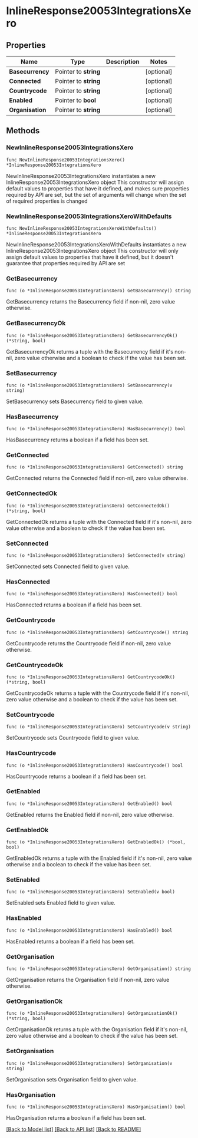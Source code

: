 # InlineResponse20053IntegrationsXero

## Properties

Name | Type | Description | Notes
------------ | ------------- | ------------- | -------------
**Basecurrency** | Pointer to **string** |  | [optional] 
**Connected** | Pointer to **string** |  | [optional] 
**Countrycode** | Pointer to **string** |  | [optional] 
**Enabled** | Pointer to **bool** |  | [optional] 
**Organisation** | Pointer to **string** |  | [optional] 

## Methods

### NewInlineResponse20053IntegrationsXero

`func NewInlineResponse20053IntegrationsXero() *InlineResponse20053IntegrationsXero`

NewInlineResponse20053IntegrationsXero instantiates a new InlineResponse20053IntegrationsXero object
This constructor will assign default values to properties that have it defined,
and makes sure properties required by API are set, but the set of arguments
will change when the set of required properties is changed

### NewInlineResponse20053IntegrationsXeroWithDefaults

`func NewInlineResponse20053IntegrationsXeroWithDefaults() *InlineResponse20053IntegrationsXero`

NewInlineResponse20053IntegrationsXeroWithDefaults instantiates a new InlineResponse20053IntegrationsXero object
This constructor will only assign default values to properties that have it defined,
but it doesn't guarantee that properties required by API are set

### GetBasecurrency

`func (o *InlineResponse20053IntegrationsXero) GetBasecurrency() string`

GetBasecurrency returns the Basecurrency field if non-nil, zero value otherwise.

### GetBasecurrencyOk

`func (o *InlineResponse20053IntegrationsXero) GetBasecurrencyOk() (*string, bool)`

GetBasecurrencyOk returns a tuple with the Basecurrency field if it's non-nil, zero value otherwise
and a boolean to check if the value has been set.

### SetBasecurrency

`func (o *InlineResponse20053IntegrationsXero) SetBasecurrency(v string)`

SetBasecurrency sets Basecurrency field to given value.

### HasBasecurrency

`func (o *InlineResponse20053IntegrationsXero) HasBasecurrency() bool`

HasBasecurrency returns a boolean if a field has been set.

### GetConnected

`func (o *InlineResponse20053IntegrationsXero) GetConnected() string`

GetConnected returns the Connected field if non-nil, zero value otherwise.

### GetConnectedOk

`func (o *InlineResponse20053IntegrationsXero) GetConnectedOk() (*string, bool)`

GetConnectedOk returns a tuple with the Connected field if it's non-nil, zero value otherwise
and a boolean to check if the value has been set.

### SetConnected

`func (o *InlineResponse20053IntegrationsXero) SetConnected(v string)`

SetConnected sets Connected field to given value.

### HasConnected

`func (o *InlineResponse20053IntegrationsXero) HasConnected() bool`

HasConnected returns a boolean if a field has been set.

### GetCountrycode

`func (o *InlineResponse20053IntegrationsXero) GetCountrycode() string`

GetCountrycode returns the Countrycode field if non-nil, zero value otherwise.

### GetCountrycodeOk

`func (o *InlineResponse20053IntegrationsXero) GetCountrycodeOk() (*string, bool)`

GetCountrycodeOk returns a tuple with the Countrycode field if it's non-nil, zero value otherwise
and a boolean to check if the value has been set.

### SetCountrycode

`func (o *InlineResponse20053IntegrationsXero) SetCountrycode(v string)`

SetCountrycode sets Countrycode field to given value.

### HasCountrycode

`func (o *InlineResponse20053IntegrationsXero) HasCountrycode() bool`

HasCountrycode returns a boolean if a field has been set.

### GetEnabled

`func (o *InlineResponse20053IntegrationsXero) GetEnabled() bool`

GetEnabled returns the Enabled field if non-nil, zero value otherwise.

### GetEnabledOk

`func (o *InlineResponse20053IntegrationsXero) GetEnabledOk() (*bool, bool)`

GetEnabledOk returns a tuple with the Enabled field if it's non-nil, zero value otherwise
and a boolean to check if the value has been set.

### SetEnabled

`func (o *InlineResponse20053IntegrationsXero) SetEnabled(v bool)`

SetEnabled sets Enabled field to given value.

### HasEnabled

`func (o *InlineResponse20053IntegrationsXero) HasEnabled() bool`

HasEnabled returns a boolean if a field has been set.

### GetOrganisation

`func (o *InlineResponse20053IntegrationsXero) GetOrganisation() string`

GetOrganisation returns the Organisation field if non-nil, zero value otherwise.

### GetOrganisationOk

`func (o *InlineResponse20053IntegrationsXero) GetOrganisationOk() (*string, bool)`

GetOrganisationOk returns a tuple with the Organisation field if it's non-nil, zero value otherwise
and a boolean to check if the value has been set.

### SetOrganisation

`func (o *InlineResponse20053IntegrationsXero) SetOrganisation(v string)`

SetOrganisation sets Organisation field to given value.

### HasOrganisation

`func (o *InlineResponse20053IntegrationsXero) HasOrganisation() bool`

HasOrganisation returns a boolean if a field has been set.


[[Back to Model list]](../README.md#documentation-for-models) [[Back to API list]](../README.md#documentation-for-api-endpoints) [[Back to README]](../README.md)


